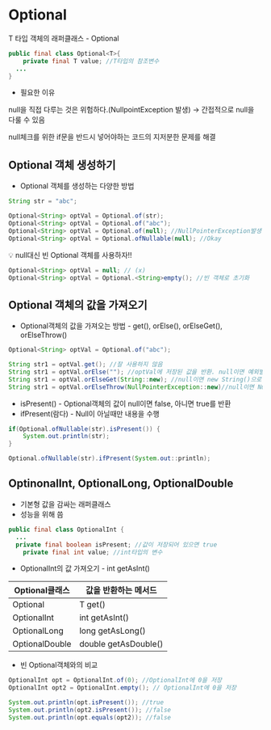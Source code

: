 # Optional

T 타입 객체의 래퍼클래스 - Optional<T>

```java
public final class Optional<T>{
	private final T value; //T타입의 참조변수
  ...
}
```

- 필요한 이유

null을 직접 다루는 것은 위험하다.(NullpointException 발생) → 간접적으로 null을 다룰 수 있음

null체크를 위한 if문을 반드시 넣어야하는 코드의 지저분한 문제를 해결

## Optional<T> 객체 생성하기

- Optional<T> 객체를 생성하는 다양한 방법

```java
String str = "abc";

Optional<String> optVal = Optional.of(str);
Optional<String> optVal = Optional.of("abc");
Optional<String> optVal = Optional.of(null); //NullPointerException발생
Optional<String> optVal = Optional.ofNullable(null); //Okay
```

<aside>
💡 null대신 빈 Optional<T> 객체를 사용하자!!

</aside>

```java
Optional<String> optVal = null; // (x)
Optional<String> optVal = Optional.<String>empty(); //빈 객체로 초기화
```

## Optional<T> 객체의 값을 가져오기

- Optional객체의 값을 가져오는 방법 - get(), orElse(), orElseGet(), orElseThrow()

```java
Optional<String> optVal = Optional.of("abc");

String str1 = optVal.get(); //잘 사용하지 않음
String str1 = optVal.orElse(""); //optVal에 저장된 값을 반환. null이면 예외발생
String str1 = optVal.orElseGet(String::new); //null이면 new String()으로 초기화해서 반환
String str1 = optVal.orElseThrow(NullPointerException::new)//null이면 NullPointerException을 던짐
```

- isPresent() - Optional객체의 값이 null이면 false, 아니면 true를 반환
- ifPresent(람다) - Null이 아닐때만 내용을 수행

```java
if(Optional.ofNullable(str).isPresent()) {
	System.out.println(str);
}

Optional.ofNullable(str).ifPresent(System.out::println);
```

## OptinonalInt, OptionalLong, OptionalDouble

- 기본형 값을 감싸는 래퍼클래스
- 성능을 위해 씀

```java
public final class OptionalInt {
  ...
  private final boolean isPresent; //값이 저장되어 있으면 true
	private final int value; //int타입의 변수
```

- OptionalInt의 값 가져오기 - int getAsInt()

| Optional클래스 | 값을 반환하는 메서드 |
| --- | --- |
| Optional<T> | T get() |
| OptionalInt | int getAsInt() |
| OptionalLong | long getAsLong() |
| OptionalDouble | double getAsDouble() |

- 빈 Optional객체와의 비교

```java
OptionalInt opt = OptionalInt.of(0); //OptionalInt에 0을 저장
OptionalInt opt2 = OptionalInt.empty(); // OptionalInt에 0을 저장

System.out.println(opt.isPresent()); //true
System.out.println(opt2.isPresent()); //false
System.out.println(opt.equals(opt2)); //false 
```